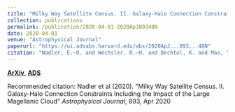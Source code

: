 ```yaml
---
title: "Milky Way Satellite Census. II. Galaxy-Halo Connection Constraints Including the Impact of the Large Magellanic Cloud"
collection: publications
permalink: /publication/2020-04-01-2020ApJ89348N
date: 2020-04-01
venue: "Astrophysical Journal"
paperurl: "https://ui.adsabs.harvard.edu/abs/2020ApJ...893...48N"
citation: "Nadler, E.~O. and Wechsler, R.~H. and Bechtol, K. and Mao, Y. -Y. and Green, G. and Drlica-Wagner, A. and McNanna, M. and Mau, S. and Pace, A.~B. and Simon, J.~D. and Kravtsov, A. and Dodelson, S. and Li, T.~S. and Riley, A.~H. and Wang, M.~Y. and Abbott, T.~M.~C. and Aguena, M. and Allam, S. and Annis, J. and Avila, S. and Bernstein, G.~M. and Bertin, E. and Brooks, D. and Burke, D.~L. and Rosell, A. Carnero and Kind, M. Carrasco and Carretero, J. and Costanzi, M. and da Costa, L.~N. and De Vicente, J. and Desai, S. and Evrard, A.~E. and Flaugher, B. and Fosalba, P. and Frieman, J. and Garc'ia-Bellido, J. and Gaztanaga, E. and Gerdes, D.~W. and Gruen, D. and Gschwend, J. and Gutierrez, G. and Hartley, W.~G. and Hinton, S.~R. and Honscheid, K. and Krause, E. and Kuehn, K. and Kuropatkin, N. and Lahav, O. and Maia, M.~A.~G. and Marshall, J.~L. and Menanteau, F. and Miquel, R. and Palmese, A. and Paz-Chinch'on, F. and Plazas, A.~A. and Romer, A.~K. and Sanchez, E. and Santiago, B. and Scarpine, V. and Serrano, S. and Smith, M. and Soares-Santos, M. and Suchyta, E. and Tarle, G. and Thomas, D. and Varga, T.~N. and Walker, A.~R. and DES Collaboration. &quot;Milky Way Satellite Census. II. Galaxy-Halo Connection Constraints Including the Impact of the Large Magellanic Cloud.&quot; <i>Astrophysical Journal</i>, 893, Apr 2020"
---
```


[**ArXiv**](https://arxiv.org/abs/1912.03303), [**ADS**](https://ui.adsabs.harvard.edu/abs/2020ApJ...893...48N)

Recommended citation: Nadler et al (2020). "Milky Way Satellite Census. II. Galaxy-Halo Connection Constraints Including the Impact of the Large Magellanic Cloud" <i>Astrophysical Journal</i>, 893, Apr 2020
